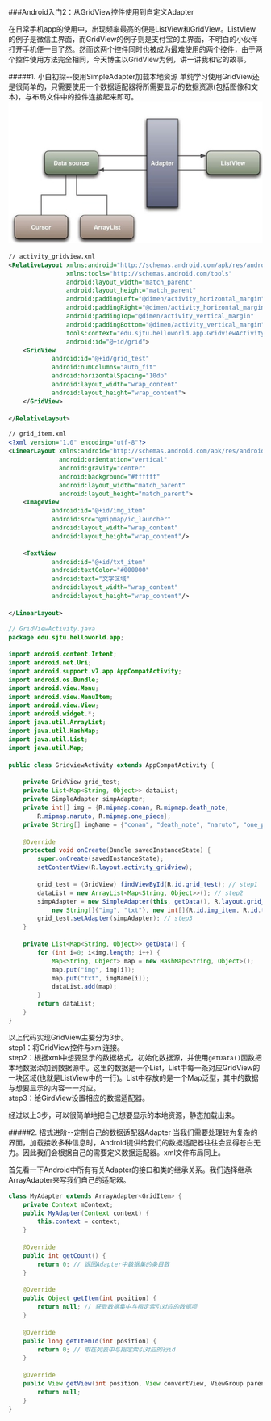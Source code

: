 ###Android入门2：从GridView控件使用到自定义Adapter

在日常手机app的使用中，出现频率最高的便是ListView和GridView。ListView的例子是微信主界面，而GridView的例子则是支付宝的主界面，不明白的小伙伴打开手机便一目了然。然而这两个控件同时也被成为最难使用的两个控件，由于两个控件使用方法完全相同，今天博主以GridView为例，讲一讲我和它的故事。

#####1. 小白初探--使用SimpleAdapter加载本地资源
单纯学习使用GridView还是很简单的，只需要使用一个数据适配器将所需要显示的数据资源(包括图像和文本)，与布局文件中的控件连接起来即可。
![数据适配器](https://raw.githubusercontent.com/onlytjt/MarkdownSource/master/pic/Android2_1.png)

```xml
// activity_gridview.xml
<RelativeLayout xmlns:android="http://schemas.android.com/apk/res/android"
                xmlns:tools="http://schemas.android.com/tools"
                android:layout_width="match_parent"
                android:layout_height="match_parent"
                android:paddingLeft="@dimen/activity_horizontal_margin"
                android:paddingRight="@dimen/activity_horizontal_margin"
                android:paddingTop="@dimen/activity_vertical_margin"
                android:paddingBottom="@dimen/activity_vertical_margin"
                tools:context="edu.sjtu.helloworld.app.GridviewActivity"
                android:id="@+id/grid">
    <GridView
            android:id="@+id/grid_test"
            android:numColumns="auto_fit"
            android:horizontalSpacing="10dp"
            android:layout_width="wrap_content"
            android:layout_height="wrap_content">
    </GridView>

</RelativeLayout>
```

```xml
// grid_item.xml
<?xml version="1.0" encoding="utf-8"?>
<LinearLayout xmlns:android="http://schemas.android.com/apk/res/android"
              android:orientation="vertical"
              android:gravity="center"
              android:background="#ffffff"
              android:layout_width="match_parent"
              android:layout_height="match_parent">
    <ImageView
            android:id="@+id/img_item"
            android:src="@mipmap/ic_launcher"
            android:layout_width="wrap_content"
            android:layout_height="wrap_content"/>

    <TextView
            android:id="@+id/txt_item"
            android:textColor="#000000"
            android:text="文字区域"
            android:layout_width="wrap_content"
            android:layout_height="wrap_content"/>

</LinearLayout>
```

```java
// GridViewActivity.java
package edu.sjtu.helloworld.app;

import android.content.Intent;
import android.net.Uri;
import android.support.v7.app.AppCompatActivity;
import android.os.Bundle;
import android.view.Menu;
import android.view.MenuItem;
import android.view.View;
import android.widget.*;
import java.util.ArrayList;
import java.util.HashMap;
import java.util.List;
import java.util.Map;

public class GridviewActivity extends AppCompatActivity {

    private GridView grid_test;
    private List<Map<String, Object>> dataList;
    private SimpleAdapter simpAdapter;
    private int[] img = {R.mipmap.conan, R.mipmap.death_note,
        R.mipmap.naruto, R.mipmap.one_piece};
    private String[] imgName = {"conan", "death_note", "naruto", "one_piece"};

    @Override
    protected void onCreate(Bundle savedInstanceState) {
        super.onCreate(savedInstanceState);
        setContentView(R.layout.activity_gridview);

        grid_test = (GridView) findViewById(R.id.grid_test); // step1
        dataList = new ArrayList<Map<String, Object>>(); // step2
        simpAdapter = new SimpleAdapter(this, getData(), R.layout.grid_item, 
            new String[]{"img", "txt"}, new int[]{R.id.img_item, R.id.txt_item});
        grid_test.setAdapter(simpAdapter); // step3
    }

    private List<Map<String, Object>> getData() {
        for (int i=0; i<img.length; i++) {
            Map<String, Object> map = new HashMap<String, Object>();
            map.put("img", img[i]);
            map.put("txt", imgName[i]);
            dataList.add(map);
        }
        return dataList;
    }
}
```
以上代码实现GridView主要分为3步。  
step1：将GridView控件与xml连接。  
step2：根据xml中想要显示的数据格式，初始化数据源，并使用`getData()`函数把本地数据添加到数据源中。这里的数据是一个List，List中每一条对应GridView的一块区域(也就是ListView中的一行)。List中存放的是一个Map泛型，其中的数据与想要显示的内容一一对应。  
step3：给GirdView设置相应的数据适配器。  

经过以上3步，可以很简单地把自己想要显示的本地资源，静态加载出来。

#####2. 招式进阶--定制自己的数据适配器Adapter
当我们需要处理较为复杂的界面，加载接收多种信息时，Android提供给我们的数据适配器往往会显得苍白无力。因此我们会根据自己的需要定义数据适配器。xml文件布局同上。  

首先看一下Android中所有有关Adapter的接口和类的继承关系。我们选择继承ArrayAdapter来写我们自己的适配器。

```java
class MyAdapter extends ArrayAdapter<GridItem> {
    private Context mContext;
    public MyAdapter(Context context) {
    	this.context = context;
    }
    
    @Override
    public int getCount() {
        return 0; // 返回Adapter中数据集的条目数
    }
    
    @Override
    public Object getItem(int position) {
        return null; // 获取数据集中与指定索引对应的数据项
    }
    
    @Override
    public long getItemId(int position) {
        return 0; // 取在列表中与指定索引对应的行id
    }
    
    @Override
    public View getView(int position, View convertView, ViewGroup parent) {
        return null;
    }
}
```








